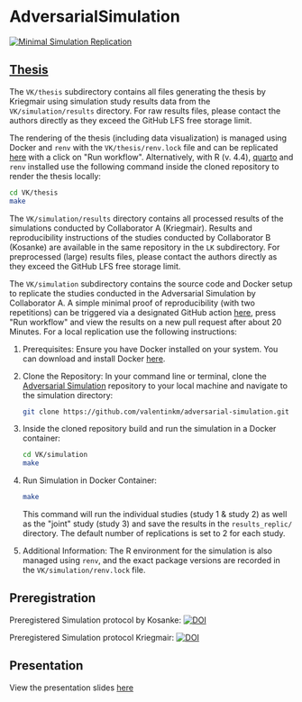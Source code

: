 # AdversarialSimulation

[![Minimal Simulation Replication](https://github.com/valentinkm/AdversarialSimulation/actions/workflows/simulation.yml/badge.svg)](https://github.com/valentinkm/AdversarialSimulation/actions/workflows/simulation.yml)


## [Thesis](https://valentinkm.github.io/AdversarialSimulation/thesis.pdf)

The `VK/thesis` subdirectory contains all files generating the thesis by Kriegmair using simulation study results data from the `VK/simulation/results` directory. For raw results files, please contact the authors directly as they exceed the GitHub LFS free storage limit.

The rendering of the thesis (including data visualization) is managed using Docker and `renv` with the `VK/thesis/renv.lock` file and can be replicated [here](https://github.com/valentinkm/AdversarialSimulation/actions/workflows/publish-thesis.yml) with a click on "Run workflow". Alternatively, with R (v. 4.4), [quarto](https://quarto.org/docs/get-started/) and `renv` installed use the following command inside the cloned repository to render the thesis locally:

```bash
cd VK/thesis
make
```

The `VK/simulation/results` directory contains all processed results of the simulations conducted by Collaborator A (Kriegmair). Results and reproducibility instructions of the studies conducted by Collaborator B (Kosanke) are available in the same repository in the `LK` subdirectory. For preprocessed (large) results files, please contact the authors directly as they exceed the GitHub LFS free storage limit.

The `VK/simulation` subdirectory contains the source code and Docker setup to replicate the studies conducted in the Adversarial Simulation by Collaborator A. A simple minimal proof of reproducibility (with two repetitions) can be triggered via a designated GitHub action [here](https://github.com/valentinkm/AdversarialSimulation/actions/workflows/simulation.yml), press "Run workflow" and view the results on a new pull request after about 20 Minutes. For a local replication use the following instructions:

1. Prerequisites: Ensure you have Docker installed on your system. You can download and install Docker [here](https://www.docker.com/get-started).

2. Clone the Repository: In your command line or terminal, clone the [Adversarial Simulation](https://github.com/valentinkm/AdversarialSimulation) repository to your local machine and navigate to the simulation directory:

    ```bash
    git clone https://github.com/valentinkm/adversarial-simulation.git
    ```
3. Inside the cloned repository build and run the simulation in a Docker container:

    ```bash
    cd VK/simulation
    make
    ```

4. Run Simulation in Docker Container:

    ```bash
    make
    ```
    This command will run the individual studies (study 1 & study 2) as well as the "joint" study (study 3) and save the results in the `results_replic/` directory. The default number of replications is set to 2 for each study. 

5. Additional Information: The R environment for the simulation is also managed using `renv`, and the exact package versions are recorded in the `VK/simulation/renv.lock` file.

## Preregistration

Preregistered Simulation protocol by Kosanke: [![DOI](https://zenodo.org/badge/754060177.svg)](https://zenodo.org/doi/10.5281/zenodo.10792671)

Preregistered Simulation protocol Kriegmair: [![DOI](https://zenodo.org/badge/DOI/10.5281/zenodo.11458547.svg)](https://doi.org/10.5281/zenodo.11458547)

## Presentation

View the presentation slides [here](https://valentinkm.github.io/AdversarialSimulation/presentation/LIP_presentation.html#/title-slide)